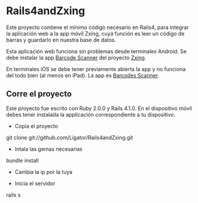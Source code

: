 # Rails4andZxing

Este proyecto contiene el mínimo código necesario en Rails4, para integrar la aplicación web a la app móvil Zxing, cuya función es leer un código de barras y guardarlo en nuestra base de datos.

Esta aplicación web funciona sin problemas desde terminales Android. Se debe instalar la app [Barcode Scanner](https://play.google.com/store/apps/details?id=com.google.zxing.client.android&hl=es_419) del proyecto [Zxing](https://github.com/zxing/zxing).

En terminales iOS se debe tener previamente abierta la app y no funciona del todo bien (al menos en iPad). La app es [Barcodes Scanner](https://itunes.apple.com/us/app/barcodes-scanner/id417257150?mt=8).

## Corre el proyecto

Este proyecto fue escrito con Ruby 2.0.0 y Rails 4.1.0.
En el dispositivo móvil debes tener instalada la applicación correspondiente a tu dispositivo.

* Copia el proyecto

 git clone git://github.com/Ligator/Rails4andZxing.git
 
* Intala las gemas necesarias

 bundle install

* Cambia la ip por la tuya

* Inicia el servidor

 rails s